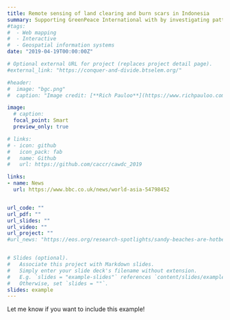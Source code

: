 ```yaml
---
title: Remote sensing of land clearing and burn scars in Indonesia
summary: Supporting GreenPeace International with by investigating patterns of land clearing and slash-and-burn practices on palm oil concessions in Indonesia
#tags: 
#  - Web mapping
#  - Interactive
#  - Geospatial information systems
date: "2019-04-19T00:00:00Z"

# Optional external URL for project (replaces project detail page).
#external_link: "https://conquer-and-divide.btselem.org/"

#header:
#  image: "bgc.png"
#  caption: "Image credit: [**Rich Pauloo**](https://www.richpauloo.com/)"

image:
  # caption:
  focal_point: Smart
  preview_only: true

# links:
# - icon: github
#   icon_pack: fab
#   name: Github
#   url: https://github.com/caccr/cawdc_2019

links:
- name: News
  url: https://www.bbc.co.uk/news/world-asia-54798452


url_code: ""
url_pdf: ""
url_slides: ""
url_video: ""
url_project: ""
#url_news: "https://eos.org/research-spotlights/sandy-beaches-are-hotbeds-of-biochemical-activity"


# Slides (optional).
#   Associate this project with Markdown slides.
#   Simply enter your slide deck's filename without extension.
#   E.g. `slides = "example-slides"` references `content/slides/example-slides.md`.
#   Otherwise, set `slides = ""`.
slides: example
---
```


Let me know if you want to include this example!


